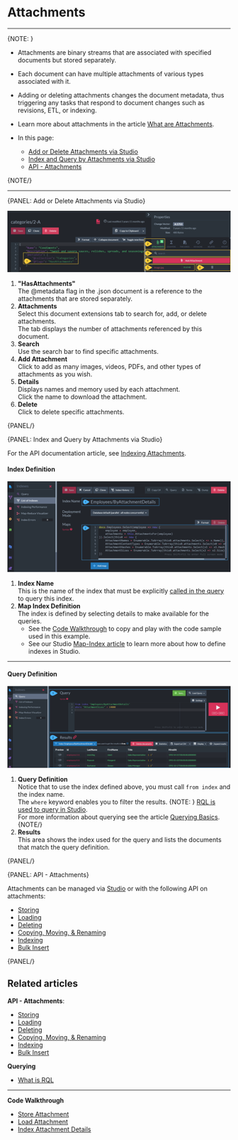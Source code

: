 ﻿# Attachments
---

{NOTE: }

* Attachments are binary streams that are associated with specified documents but stored separately.  

* Each document can have multiple attachments of various types associated with it.  

* Adding or deleting attachments changes the document metadata, thus triggering any tasks that respond to document changes
  such as revisions, ETL, or indexing.

* Learn more about attachments in the article [What are Attachments](../../../document-extensions/attachments/what-are-attachments).

* In this page:  
   * [Add or Delete Attachments via Studio](../../../studio/database/document-extensions/attachments#add-or-delete-attachments-via-studio)
   * [Index and Query by Attachments via Studio](../../../studio/database/document-extensions/attachments#index-and-query-by-attachments-via-studio)
   * [API - Attachments](../../../studio/database/document-extensions/attachments#api---attachments)

{NOTE/}

---

{PANEL: Add or Delete Attachments via Studio}

![Add or Delete Attachments via Studio](images/attachments/add-or-delete-attachments-via-studio.png "Add or Delete Attachments via Studio")

1. **"HasAttachments"**  
   The @metadata flag in the .json document is a reference to the attachments that are stored separately.  
2. **Attachments**  
   Select this document extensions tab to search for, add, or delete attachments.  
   The tab displays the number of attachments referenced by this document.  
3. **Search**  
   Use the search bar to find specific attachments.  
4. **Add Attachment**  
   Click to add as many images, videos, PDFs, and other types of attachments as you wish.  
5. **Details**  
   Displays names and memory used by each attachment.  
   Click the name to download the attachment.  
6. **Delete**  
   Click to delete specific attachments. 


{PANEL/}

{PANEL: Index and Query by Attachments via Studio}

For the API documentation article, see [Indexing Attachments](../../../document-extensions/attachments/indexing).

#### Index Definition

![Index by Attachment Details](images/attachments/index-attachment-details.png "Index by Attachment Details")

1. **Index Name**  
   This is the name of the index that must be explicitly [called in the query](../../../studio/database/document-extensions/attachments#query-definition) 
   to query this index.
2. **Map Index Definition**  
   The index is defined by selecting details to make available for the queries.  
   * See the [Code Walkthrough](https://demo.ravendb.net/demos/csharp/attachments/index-attachment-details#) 
     to copy and play with the code sample used in this example.  
   * See our Studio [Map-Index article](../../../studio/database/indexes/create-map-index) 
     to learn more about how to define indexes in Studio.

---

#### Query Definition

![Query by Index Name](images/attachments/query-by-index-name.png "Query by Index Name")

1. **Query Definition**  
   Notice that to use the index defined above, you must call `from index` and the index name.  
   The `where` keyword enables you to filter the results. 
     {NOTE: }
     [RQL is used to query in Studio](../../../indexes/querying/what-is-rql).  
     For more information about querying see the article [Querying Basics](../../../indexes/querying/basics).  
     {NOTE/}
2. **Results**  
   This area shows the index used for the query and lists the documents that match the query definition.  


{PANEL/}

{PANEL: API - Attachments}

Attachments can be managed via [Studio](../../../studio/database/documents/document-view#document-view---actions)
or with the following API on attachments:

* [Storing](../../../document-extensions/attachments/storing)
* [Loading](../../../document-extensions/attachments/loading)
* [Deleting](../../../document-extensions/attachments/deleting)
* [Copying, Moving, & Renaming](../../../document-extensions/attachments/copying-moving-renaming)
* [Indexing](../../../document-extensions/attachments/indexing)
* [Bulk Insert](../../../document-extensions/attachments/bulk-insert)

{PANEL/}

## Related articles

**API - Attachments**:  

* [Storing](../../../document-extensions/attachments/storing)
* [Loading](../../../document-extensions/attachments/loading)
* [Deleting](../../../document-extensions/attachments/deleting)
* [Copying, Moving, & Renaming](../../../document-extensions/attachments/copying-moving-renaming)
* [Indexing](../../../document-extensions/attachments/indexing)
* [Bulk Insert](../../../document-extensions/attachments/bulk-insert)

**Querying**  

* [What is RQL](../../../indexes/querying/what-is-rql)

---

**Code Walkthrough**

- [Store Attachment](https://demo.ravendb.net/demos/csharp/attachments/store-attachment)
- [Load Attachment](https://demo.ravendb.net/demos/csharp/attachments/load-attachment)
- [Index Attachment Details](https://demo.ravendb.net/demos/csharp/attachments/index-attachment-details)
